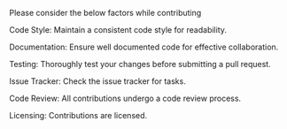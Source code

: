 Please consider the below factors while contributing

Code Style:
Maintain a consistent code style for readability.

Documentation:
Ensure well documented code for effective collaboration.

Testing:
Thoroughly test your changes before submitting a pull request.

Issue Tracker:
Check the issue tracker for tasks.

Code Review:
All contributions undergo a code review process.

Licensing:
Contributions are licensed.
